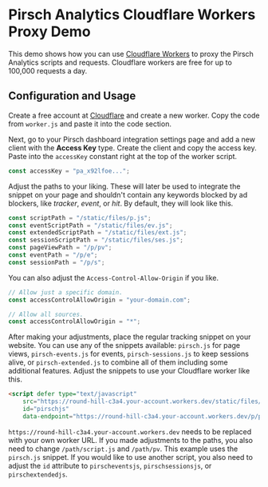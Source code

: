 # Pirsch Analytics Cloudflare Workers Proxy Demo

This demo shows how you can use [Cloudflare Workers](https://workers.cloudflare.com/) to proxy the Pirsch Analytics scripts and requests. Cloudflare workers are free for up to 100,000 requests a day.

## Configuration and Usage

Create a free account at [Cloudflare](https://cloudflare.com/) and create a new worker. Copy the code from `worker.js` and paste it into the code section.

Next, go to your Pirsch dashboard integration settings page and add a new client with the **Access Key** type. Create the client and copy the access key. Paste into the `accessKey` constant right at the top of the worker script.

```js
const accessKey = "pa_x92lfoe...";
```

Adjust the paths to your liking. These will later be used to integrate the snippet on your page and shouldn't contain any keywords blocked by ad blockers, like *tracker*, *event*, or *hit*. By default, they will look like this.

```js
const scriptPath = "/static/files/p.js";
const eventScriptPath = "/static/files/ev.js";
const extendedScriptPath = "/static/files/ext.js";
const sessionScriptPath = "/static/files/ses.js";
const pageViewPath = "/p/pv";
const eventPath = "/p/e";
const sessionPath = "/p/s";
```

You can also adjust the `Access-Control-Allow-Origin` if you like.

```js
// Allow just a specific domain.
const accessControlAllowOrigin = "your-domain.com";

// Allow all sources.
const accessControlAllowOrigin = "*";
```

After making your adjustments, place the regular tracking snippet on your website. You can use any of the snippets available: `pirsch.js` for page views, `pirsch-events.js` for events, `pirsch-sessions.js` to keep sessions alive, or `pirsch-extended.js` to combine all of them including some additional features. Adjust the snippets to use your Cloudflare worker like this.

```html
<script defer type="text/javascript"
    src="https://round-hill-c3a4.your-account.workers.dev/static/files/p.js"
    id="pirschjs"
    data-endpoint="https://round-hill-c3a4.your-account.workers.dev/p/pv"></script>
```

`https://round-hill-c3a4.your-account.workers.dev` needs to be replaced with your own worker URL. If you made adjustments to the paths, you also need to change `/path/script.js` and `/path/pv`. This example uses the `pirsch.js` snippet. If you would like to use another script, you also need to adjust the `id` attribute to `pirscheventsjs`, `pirschsessionsjs`, or `pirschextendedjs`.
